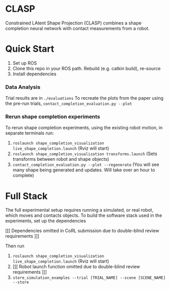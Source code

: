 # CLASP

Constrained LAtent Shape Projection (CLASP) combines a shape completion neural network with contact measurements from a robot.


# Quick Start
1. Set up ROS
2. Clone this repo in your ROS path. Rebuild (e.g. catkin build), re-source
3. Install dependencies

### Data Analysis
Trial results are in `./evaluations`
To recreate the plots from the paper using the pre-run trials, `contact_completion_evaluation.py --plot`

### Rerun shape completion experiments
To rerun shape completion experiments, using the existing robot motion, in separate terminals run:
1. `roslaunch shape_completion_visualization live_shape_completion.launch` (Rviz will start)
2. `roslaunch shape_completion_visualization transforms.launch` (Sets transforms between robot and shape objects)
3. `contact_completion_evaluation.py --plot --regenerate`  (You will see many shape being generated and updates. Will take over an hour to complete)


# Full Stack
The full experimental setup requires running a simulated, or real robot, which moves and contacts objects.
To build the software stack used in the experiments, set up the dependencies

[[[ Dependencies omitted in CoRL submission due to double-blind review requirements ]]]

Then run
1. `roslaunch shape_completion_visualization live_shape_completion.launch` (Rviz will start)
2. [[[ Robot launch function omitted due to double-blind review requirements ]]]
3. `store_simulation_examples --trial [TRIAL_NAME] --scene [SCENE_NAME] --store`
